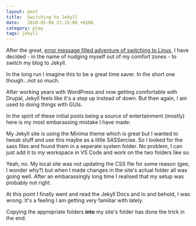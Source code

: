 ```yaml
---
layout: post
title:  Switching to Jekyll
date:   2018-05-08 21:15:06 +0100
category: play
tags: jekyll
---
```


After the great, [error message filled adventure of switching to Linux][switching-ubuntu], I have decided - in the name of nudging myself out of my comfort zones - to switch my blog to Jekyll.

In the long run I imagine this to be a great time saver. In the short one though...not so much.

After working years with WordPress and now getting comfortable with Drupal, Jekyll feels like it's a step up instead of down. But then again, I am used to doing things with GUIs.

In the spirit of these initial posts being a source of entertainment (mostly) here is my most embarassing mistake I have made:

My Jekyll site is using the Minima theme which is great but I wanted to tweak stuff and use this maybe as a little SASSercise. So I looked for the sass files and found them in a seperate system folder. No problem, I can just add it to my workspace in VS Code and work on the two folders like so.

Yeah, no. My local site was not updating the CSS file for some reason (gee, I wonder why?) but when I made changes in the site's actual folder all was going well. After an embarassingly long time I realised that my setup was probably not right.

At this point I finally went and read the Jekyll Docs and lo and behold, I was wrong. It's a feeling I am getting very familiar with lately.

Copying the appropriate folders **into** my site's folder has done the trick in the end.


[switching-ubuntu]: /2018-05-02-switch-to-ubuntu
[jekyll-gh]:   https://github.com/jekyll/jekyll
[jekyll-talk]: https://talk.jekyllrb.com/
